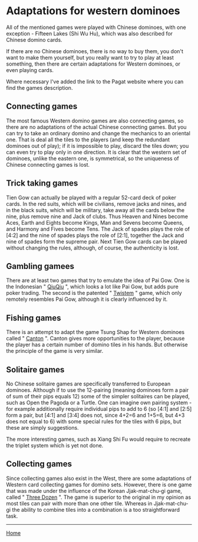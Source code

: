 # Adaptations for western dominoes

All of the mentioned games were played with Chinese dominoes, with one exception - Fifteen Lakes (Shi Wu Hu), which was also described for Chinese domino cards. 

If there are no Chinese dominoes, there is no way to buy them, you don't want to make them yourself, but you really want to try to play at least something, then there are certain adaptations for Western dominoes, or even playing cards. 

Where necessary I've added the link to the Pagat website where you can find the games description. 

## Connecting games 

The most famous Western domino games are also connecting games, so there are no adaptations of the actual Chinese connecting games. But you can try to take an ordinary domino and change the mechanics to an oriental one. That is deal all the tiles to the players (and keep the redundant dominoes out of play); if it is impossible to play, discard the tiles down; you can even try to play only in one direction. It is clear that the western set of dominoes, unlike the eastern one, is symmetrical, so the uniqueness of Chinese connecting games is lost. 

## Trick taking games 

Tien Gow can actually be played with a regular 52-card deck of poker cards. In the red suits, which will be civilians, remove jacks and nines, and in the black suits, which will be military, take away all the cards below the nine, plus remove nine and Jack of clubs. Thus Heaven and Nines become Aces, Earth and Eights become Kings, Man and Sevens become Queens, and Harmony and Fives become Tens. The Jack of spades plays the role of [4:2] and the nine of spades plays the role of [2:1], together the Jack and nine of spades form the supreme pair. Next Tien Gow cards can be played without changing the rules, although, of course, the authenticity is lost. 

## Gambling gamees 

There are at least two games that try to emulate the idea of Pai Gow. One is the Indonesian " [QiuQiu](https://www.pagat.com/domino/partition/qiuqiu.html) ", which looks a lot like Pai Gow, but adds pure poker trading. The second is the patented " [Twistem](https://www.pagat.com/domino/partition/doublehand.html) " game, which only remotely resembles Pai Gow, although it is clearly influenced by it. 

## Fishing games 

There is an attempt to adapt the game Tsung Shap for Western dominoes called " [Canton](https://www.pagat.com/domino/fishing/canton.html) ". Canton gives more opportunities to the player, because the player has a certain number of domino tiles in his hands. But otherwise the principle of the game is very similar. 

## Solitaire games 

No Chinese solitaire games are specifically transferred to European dominoes. Although if to use the 12-pairing (meaning dominoes form a pair of sum of their pips equals 12) some of the simpler solitaires can be played, such as Open the Pagoda or a Turtle. One can imagine own pairing system - for example additionally require individual pips to add to 6 (so [4:1] and [2:5] form a pair, but [4:1] and [3:4] does not, since 4+2=6 and 1+5=6, but 4+3 does not equal to 6) with some special rules for the tiles with 6 pips, but these are simply suggestions. 

The more interesting games, such as Xiang Shi Fu would require to recreate the triplet system which is yet not done. 

## Collecting games 

Since collecting games also exist in the West, there are some adaptations of Western card collecting games for domino sets. However, there is one game that was made under the influence of the Korean Jjak-mat-chu-gi game, called " [Three Dozen](https://www.pagat.com/domino/draw/three_dozen.html) ". The game is superior to the original in my opinion as most tiles can pair with more than one other tile. Whereas in Jjak-mat-chu-gi the ability to combine tiles into a combination is a too straightforward task. 

---  

[Home](/gupai/index.html)
